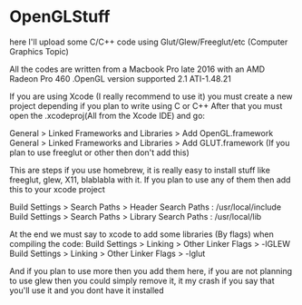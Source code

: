 # OpenGLStuff
here I'll upload some C/C++ code using Glut/Glew/Freeglut/etc (Computer Graphics Topic)

All the codes are written from a Macbook Pro late 2016 with an AMD Radeon Pro 460 .OpenGL version supported 2.1 ATI-1.48.21

If you are using Xcode (I really recommend to use it) you must create a new project depending if you plan to write using C or C++
After that you must open the .xcodeproj(All from the Xcode IDE) and go:

  General > Linked Frameworks and Libraries > Add OpenGL.framework
  General > Linked Frameworks and Libraries > Add GLUT.framework (If you plan to use freeglut or other then don't add this)

This are steps if you use homebrew, it is really easy to install stuff like freeglut, glew, X11, blablabla with it. If you plan to use any of them then add this to your xcode project

  Build Settings > Search Paths > Header Search Paths : /usr/local/include
  Build Settings > Search Paths > Library Search Paths : /usr/local/lib
  
At the end we must say to xcode to add some libraries (By flags) when compiling the code:
  Build Settings > Linking > Other Linker Flags > -lGLEW
  Build Settings > Linking > Other Linker Flags > -lglut

And if you plan to use more then you add them here, if you are not planning to use glew then you could simply remove it, it my crash if you say that you'll use it and you dont have it installed
